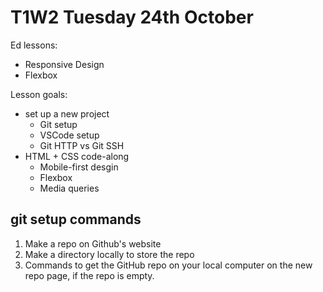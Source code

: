 # T1W2 Tuesday 24th October

Ed lessons:

- Responsive Design
- Flexbox

Lesson goals:

- set up a new project
    - Git setup
    - VSCode setup
    - Git HTTP vs Git SSH
- HTML + CSS code-along
    - Mobile-first desgin
    - Flexbox
    - Media queries

## git setup commands

1. Make a repo on Github's website
2. Make a directory locally to store the repo
3. Commands to get the GitHub repo on your local computer on the new repo page, if the repo is empty.